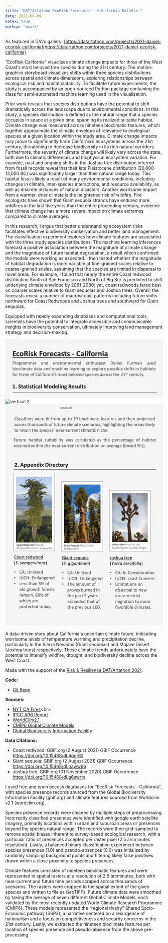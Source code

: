 ```yaml
---
title: "DAT/Artathon EcoRisk Forecasts - California DataViz."
date: 2021-08-09
katex: true
markup: "mmark"
---
```


As featured in D/A's gallery: [https://datartathon.com/projects/2021-daniel-ecorisk-california](https://datartathon.com/projects/2021-daniel-ecorisk-california)

“EcoRisk California” visualizes climate change impacts for three of the West Coast’s most beloved tree species during the 21st century. The motion-graphics storyboard visualizes shifts within three species distributions across spatial and climate dimensions, exploring relationships between ecological risk and habitat suitability. To facilitate future experiments, the study is accompanied by an open-sourced Python package containing the class for semi-automated machine learning used in the visualization. 

Prior work reveals that species distributions have the potential to shift dramatically across the landscape due to environmental conditions. In this study, a species distribution is defined as the natural range that a species occupies in space at a given time, spanning its realized suitable habitat. Climate change was measured across nineteen bioclimatic features, which together approximate the climatic envelope of relevance to ecological species at a given location within the study area. Climate change impacts may prove to significantly harm California’s ecosystems across the 21st century, threatening to decrease biodiversity in its rich natural corridors. Furthermore, the severity of climate change will likely vary across the state, both due to climatic differences and biophysical ecosystem variation. For example, past and ongoing shifts in the Joshua tree distribution inferred from fossil records reveal that their late Pleistocene distribution (20,000–13,000 BC) was significantly larger than their natural range today. This habitat loss is likely a result of many environmental conditions, including changes in climate, inter-species interactions, and resource availability, as well as discrete instances of natural disasters. Another worrisome impact from a warmer, drier climate is the heightened risk of wildfire. Fire ecologists have shown that Giant sequoia strands have endured more wildfires in the last five years than the entire proceeding century, evidence that climate change has a more severe impact on climate extremes compared to climate averages. 

In this research, I argue that better understanding ecosystem risks facilitates effective biodiversity conservation and better land management. The classification experiment explores how climate features are associated with the three study species distributions. The machine learning inferences forecast a positive association between the magnitude of climate change and the magnitude of future habitat degradation, a result which confirmed the models were working as expected. I then tested whether the magnitude of habitat degradation is more variable at fine-grained scales relative to coarse-grained scales, assuming that the species are limited in dispersal to novel areas. For example, I found that nearly the entire Coast redwood distribution South of San Francisco and North of Big Sur is predicted to shift underlying climate envelope by 2061-2080; yet, coast redwoods fared best on coarser scales relative to Giant sequoias and Joshua trees. Overall, the forecasts reveal a number of macroscopic patterns including future shifts northward for Coast Redwoods and Joshua trees and southward for Giant sequoias.

Equipped with rapidly expanding databases and computational tools, scientists have the potential to integrate accessible and communicable insights in biodiversity conservation, ultimately improving land management strategy and decision-making.


<img src="/research-outputs/datartathon/knitted-files/ecorisk-vertical-1.png" style="border:0px;margin:0px" alt="vertical 1"/><!--
--><img src="/research-outputs/datartathon/knitted-files/ecorisk-vertical-2.gif" style="border:0px;margin:0px" alt="vertical 2"/><!--
--><img src="/research-outputs/datartathon/knitted-files/ecorisk-vertical-3.png" style="border:0px;margin:0px" alt="vertical 3"/>
<br>

A data-driven story about California's uncertain climate future, indicating worrisome levels of temperature warming and precipitation decline, particularly in the Sierra Nevadas (Giant sequoias) and Mojave Desert (Joshua trees) respectively. These climatic trends unfortunately have the potential to intensify wildfire, drought, and biodiversity decline across the West Coast.

Made with the support of the [Risk & Resilience DAT/Artathon 2021](https://datartathon.com).

**Code:**

* [Git Repo](https://github.com/daniel-furman/PySDMs)

**Sources:**

* [NYT CA Fires](https://www.nytimes.com/interactive/2020/12/09/climate/redwood-sequoia-tree-fire.html?)<br>
* [IPCC AR6 Report](https://www.ipcc.ch/report/ar6/wg1/)
* [WorldClim2.1](https://www.worldclim.org/data/worldclim21.html)<br>
* [CMIP6 Global Climate Models](https://www.worldclim.org/data/cmip6/cmip6climate.html#)<br>
* [Global Biodiversity Information Facility](https://www.gbif.org)<br>
  
**Data Citations:**
  
* Coast redwood: GBIF.org (2 August 2021) GBIF Occurrence https://doi.org/10.15468/dl.4qgr62
* Giant sequoia: GBIF.org (2 August 2021) GBIF Occurrence https://doi.org/10.15468/dl.baww96
* Joshua tree: GBIF.org (01 November 2020) GBIF Occurrence https://doi.org/10.15468/dl.g6swrm

I used free and open access databases for “EcoRisk Forecasts - California'', with species presence records sourced from the Global Biodiversity Information Facility (gbif.org) and climate features sourced from Worldclim v2.1 (wordclim.org). 

Species presence records were cleaned by multiple steps of preprocessing. Incorrectly classified presences were identified with google earth satellite imagery, primarily locations within urban and suburban areas or presences beyond the species natural range. The records were then grid-sampled to remove spatial biases inherent to survey-based ecological research, with a particular ratio of presences accepted per raster pixel (2.5 arcminutes resolution). Lastly, a balanced binary classification experiment between species presences (1.0) and pseudo-absences (0.0) was initialized by randomly sampling background points and filtering likely false positives drawn within a close proximity to species presences.

Climate features consisted of nineteen bioclimatic features and were represented in spatial rasters at a resolution of 2.5 arcminutes, both with near-current and future time periods scraped across thousands of scenarios. The rasters were cropped to the spatial extent of the given species and written to file as GeoTIFFs. Future climate data were smoothed by taking the average of seven different Global Climate Models, each validated by the most recently updated World Climate Research Programme (CMIP6). These models represented the “regional rivalry” Shared Socio-Economic pathway (SSP3), a narrative centered on a resurgence of nationalism and a focus on competitiveness and security concerns in the 21st century. Lastly, we extracted the nineteen bioclimate features per location of species presence and pseudo-absence from the above pre-processing.


